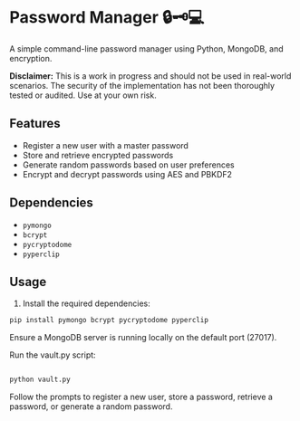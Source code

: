 # Password Manager 🔒🗝️💻

A simple command-line password manager using Python, MongoDB, and encryption.

**Disclaimer:** This is a work in progress and should not be used in real-world scenarios. The security of the implementation has not been thoroughly tested or audited. Use at your own risk.

## Features

- Register a new user with a master password
- Store and retrieve encrypted passwords
- Generate random passwords based on user preferences
- Encrypt and decrypt passwords using AES and PBKDF2

## Dependencies

- `pymongo`
- `bcrypt`
- `pycryptodome`
- `pyperclip`

## Usage

1. Install the required dependencies:

```bash
pip install pymongo bcrypt pycryptodome pyperclip
```

Ensure a MongoDB server is running locally on the default port (27017).

Run the vault.py script:

```bash

python vault.py
```

Follow the prompts to register a new user, store a password, retrieve a password, or generate a random password.
